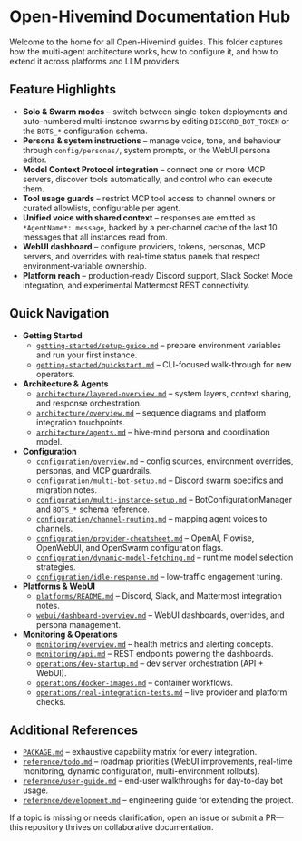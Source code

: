 # Open-Hivemind Documentation Hub

Welcome to the home for all Open-Hivemind guides. This folder captures how the
multi-agent architecture works, how to configure it, and how to extend it across
platforms and LLM providers.

## Feature Highlights
- **Solo & Swarm modes** – switch between single-token deployments and
  auto-numbered multi-instance swarms by editing `DISCORD_BOT_TOKEN` or the
  `BOTS_*` configuration schema.
- **Persona & system instructions** – manage voice, tone, and behaviour through
  `config/personas/`, system prompts, or the WebUI persona editor.
- **Model Context Protocol integration** – connect one or more MCP servers,
  discover tools automatically, and control who can execute them.
- **Tool usage guards** – restrict MCP tool access to channel owners or curated
  allowlists, configurable per agent.
- **Unified voice with shared context** – responses are emitted as
  `*AgentName*: message`, backed by a per-channel cache of the last 10 messages
  that all instances read from.
- **WebUI dashboard** – configure providers, tokens, personas, MCP servers, and
  overrides with real-time status panels that respect environment-variable
  ownership.
- **Platform reach** – production-ready Discord support, Slack Socket Mode
  integration, and experimental Mattermost REST connectivity.

## Quick Navigation
- **Getting Started**
  - [`getting-started/setup-guide.md`](getting-started/setup-guide.md) – prepare
    environment variables and run your first instance.
  - [`getting-started/quickstart.md`](getting-started/quickstart.md) – CLI-focused
    walk-through for new operators.
- **Architecture & Agents**
  - [`architecture/layered-overview.md`](architecture/layered-overview.md) –
    system layers, context sharing, and response orchestration.
  - [`architecture/overview.md`](architecture/overview.md) – sequence diagrams
    and platform integration touchpoints.
  - [`architecture/agents.md`](architecture/agents.md) – hive-mind persona and
    coordination model.
- **Configuration**
  - [`configuration/overview.md`](configuration/overview.md) – config sources,
    environment overrides, personas, and MCP guardrails.
  - [`configuration/multi-bot-setup.md`](configuration/multi-bot-setup.md) –
    Discord swarm specifics and migration notes.
  - [`configuration/multi-instance-setup.md`](configuration/multi-instance-setup.md)
    – BotConfigurationManager and `BOTS_*` schema reference.
  - [`configuration/channel-routing.md`](configuration/channel-routing.md) –
    mapping agent voices to channels.
  - [`configuration/provider-cheatsheet.md`](configuration/provider-cheatsheet.md)
    – OpenAI, Flowise, OpenWebUI, and OpenSwarm configuration flags.
  - [`configuration/dynamic-model-fetching.md`](configuration/dynamic-model-fetching.md)
    – runtime model selection strategies.
  - [`configuration/idle-response.md`](configuration/idle-response.md) –
    low-traffic engagement tuning.
- **Platforms & WebUI**
  - [`platforms/README.md`](platforms/README.md) – Discord, Slack, and
    Mattermost integration notes.
  - [`webui/dashboard-overview.md`](webui/dashboard-overview.md) – WebUI
    dashboards, overrides, and persona management.
- **Monitoring & Operations**
  - [`monitoring/overview.md`](monitoring/overview.md) – health metrics and
    alerting concepts.
  - [`monitoring/api.md`](monitoring/api.md) – REST endpoints powering the
    dashboards.
  - [`operations/dev-startup.md`](operations/dev-startup.md) – dev server
    orchestration (API + WebUI).
  - [`operations/docker-images.md`](operations/docker-images.md) – container
    workflows.
  - [`operations/real-integration-tests.md`](operations/real-integration-tests.md)
    – live provider and platform checks.

## Additional References
- [`PACKAGE.md`](../PACKAGE.md) – exhaustive capability matrix for every
  integration.
- [`reference/todo.md`](reference/todo.md) – roadmap priorities (WebUI
  improvements, real-time monitoring, dynamic configuration, multi-environment
  rollouts).
- [`reference/user-guide.md`](reference/user-guide.md) – end-user walkthroughs
  for day-to-day bot usage.
- [`reference/development.md`](reference/development.md) – engineering guide
  for extending the project.

If a topic is missing or needs clarification, open an issue or submit a PR—this
repository thrives on collaborative documentation.
